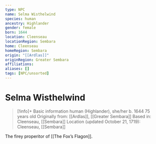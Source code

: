 ```yaml
---
type: NPC
name: Selma Wisthelwind
species: human
ancestry: Highlander
gender: female
born: 1644
location: Cleenseau
locationRegion: Sembara
home: Cleenseau
homeRegion: Sembara
origin: "[[Ardlas]]"
originRegion: Greater Sembara
affiliations: 
aliases: []
tags: [NPC/unsorted]
---
```

# Selma Wisthelwind
>[!info]+ Basic information
>human (Highlander), she/her
>b. 1644
>75 years old
>Originally from: [[Ardlas]], [[Greater Sembara]]
>Based in: Cleenseau, [[Sembara]]
>Location (updated October 21, 1719): Cleenseau, [[Sembara]]

The firey properitor of [[The Fox’s Flagon]]. 